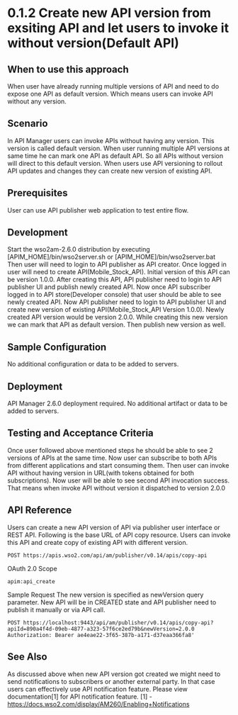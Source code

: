 # 0.1.2 Create new API version from exsiting API and let users to invoke it without version(Default API)

## When to use this approach
When user have already running multiple versions of API and need to do expose one API as default version. Which means users can invoke API without any version.

## Scenario
In API Manager users can invoke APIs without having any version. This version is called default version. When user running multiple API versions at same time he can mark one API as default API. So all APIs without version will direct to this default version. When users use API versioning to rollout API updates and changes they can create new version of existing API. 

## Prerequisites
User can use API publisher web application to test entire flow.

## Development
Start the wso2am-2.6.0 distribution by executing [APIM_HOME]/bin/wso2server.sh or [APIM_HOME]/bin/wso2server.bat
Then user will need to login to API publisher as API creator.
Once logged in user will need to create API(Mobile_Stock_API). Initial version of this API can be version 1.0.0.
After creating this API, API publisher need to login to API publisher UI and publish newly created API.
Now once API subscriber logged in to API store(Developer console) that user should be able to see newly created API.
Now API publisher need to login to API publisher UI and create new version of existing API(Mobile_Stock_API Version 1.0.0). 
Newly created API version would be version 2.0.0.
While creating this new version we can mark that API as default version. 
Then publish new version as well.

## Sample Configuration
No additional configuration or data to be added to servers.

## Deployment
API Manager 2.6.0 deployment required. No additional artifact or data to be added to servers.

## Testing and Acceptance Criteria
Once user followed above mentioned steps he should be able to see 2 versions of APIs at the same time. Now user can subscribe to both APIs from different applications and start consuming them. Then user can invoke API without having version in URL(with tokens obtained for both subscriptions). Now user will be able to see second API invocation success. That means when invoke API without version it dispatched to version 2.0.0 

## API Reference
Users can create a new API version of API via publisher user interface or REST API. Following is the base URL of API copy resource. Users can invoke this API and create copy of existing API with different version.
```
POST https://apis.wso2.com/api/am/publisher/v0.14/apis/copy-api
```

OAuth 2.0 Scope
```
apim:api_create
```

Sample Request The new version is specified as newVersion query parameter. New API will be in CREATED state and API publisher need to publish it manually or via API call.
```
POST https://localhost:9443/api/am/publisher/v0.14/apis/copy-api?apiId=890a4f4d-09eb-4877-a323-57f6ce2ed79b&newVersion=2.0.0 Authorization: Bearer ae4eae22-3f65-387b-a171-d37eaa366fa8'
```

## See Also
As discussed above when new API version got created we might need to send notifications to subscribers or another external party. In that case users can effectively use API notification feature. Please view documentation[1] for API notification feature.
[1] - https://docs.wso2.com/display/AM260/Enabling+Notifications
